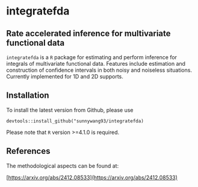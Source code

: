# integratefda

## Rate accelerated inference for multivariate functional data

`integratefda` is a `R` package for estimating and perform inference for integrals of multivariate functional data. Features include estimation and construction of confidence intervals in both noisy and noiseless situations. Currently implemented for 1D and 2D supports.

## Installation

To install the latest version from Github, please use

`devtools::install_github("sunnywang93/integratefda)`

Please note that `R` version >=4.1.0 is required.

## References

The methodological aspects can be found at:

[https://arxiv.org/abs/2412.08533](https://arxiv.org/abs/2412.08533)













